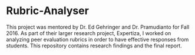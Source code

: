 # Rubric-Analyser
This project was mentored by Dr. Ed Gehringer and Dr. Pramudianto for Fall 2016. As part of their larger research project, Expertiza, I worked on analyzing peer evaluation rubrics in order to have effective responses from students. This repository contains research findings and the final report.
